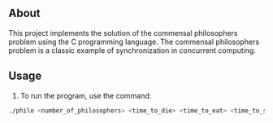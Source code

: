 ## About

This project implements the solution of the commensal philosophers problem using the C programming language. The commensal philosophers problem is a classic example of synchronization in concurrent computing.

## Usage

1. To run the program, use the command:
  ```bash
  ./philo <number_of_philosophers> <time_to_die> <time_to_eat> <time_to_sleep> [number_of_times_each_philosopher_must_eat]
